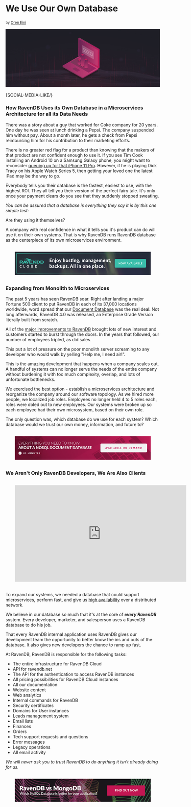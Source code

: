 # We Use Our Own Database
<small>by <a href="mailto:ayende@hibernatingrhinos.com">Oren Eini</a></small>

<div class="article-img figure text-center">
  <img src="images/ravendb-uses-its-own-database-in-a-microservices-architecture.jpg" alt="How RavenDB Uses its Own Database in a Microservices Architecture for all its Data Needs" class="img-responsive img-thumbnail">
</div>

{SOCIAL-MEDIA-LIKE/}


### How RavenDB Uses its Own Database in a Microservices Architecture for all its Data Needs
<p class="lead">There was a story about a guy that worked for Coke company for 20 years. One day he was seen at lunch drinking a Pepsi. The company suspended him without pay. About a month later, he gets a check from Pepsi reimbursing him for his contribution to their marketing efforts.</p>

There is no greater red flag for a product than knowing that the makers of that product are not confident enough to use it. If you see Tim Cook installing an Android 10 on a Samsung Galaxy phone, you might want to reconsider <a href="https://techcrunch.com/2019/10/28/apple-releases-ios-13-2-with-deep-fusion/" target="_blank" rel="nofollow">queuing up for that iPhone 11 Pro</a>. However, if he is playing Dick Tracy on his Apple Watch Series 5, then getting your loved one the latest iPad may be the way to go.

Everybody tells you their database is the fastest, easiest to use, with the highest ROI. They all tell you their version of the perfect fairy tale. It's only once your payment clears do you see that they suddenly stopped sweating.

*You can be assured that a database is everything they say it is by this one simple test:*

Are they using it themselves?

A company with real confidence in what it tells you it's product can do will use it on their own systems. That is why RavenDB runs RavenDB database as the centerpiece of its own microservices environment.

<div style="margin: 30px">
    <a href="https://cloud.ravendb.net" target="_blank"><img src="images/ravendb-cloud.png" class="img-responsive m-0-auto" alt="RavenDB Cloud"/></a>
</div>

### Expanding from Monolith to Microservices
The past 5 years has seen RavenDB soar. Right after landing a major Fortune 500 client to put RavenDB in each of its 37,000 locations worldwide, word spread that our [Document Database](https://ravendb.net) was the real deal. Not long afterwards, RavenDB 4.0 was released, an Enterprise Grade Version literally built from scratch. 

All of the [major improvements to RavenDB](https://ravendb.net/articles/21-improvements-to-our-nosql-document-database) brought lots of new interest and customers started to burst through the doors. In the years that followed, our number of employees tripled, as did sales.

This put a lot of pressure on the poor monolith server screaming to any developer who would walk by yelling "Help me, I need air!".

This is the amazing development that happens when a company scales out. A handful of systems can no longer serve the needs of the entire company without burdening it with too much complexity, overlap, and lots of unfortunate bottlenecks.

We exercised the best option - establish a microservices architecture and reorganize the company around our software topology. As we hired more people, we localized job roles. Employees no longer held 4 to 5 roles each, roles were doled out to new employees. Our systems were broken up so each employee had their own microsystem, based on their own role.

The only question was, which database do we use for each system? Which database would we trust our own money, information, and future to?

<div style="margin: 30px">
    <a href="https://ravendb.net/learn/webinars/ravenDB-101-querying-indexing-aggregates-document-database-cloud-on-prem-hybrid-environment"><img src="images/ravendb-101.jpg" alt="RavenDB 101 Webinar Available On-Demand" class="img-responsive m-0-auto"/></a>
</div>

### We Aren't Only RavenDB Developers, We Are Also Clients

<div class="text-center" style="margin: 30px"><iframe width="560" height="315" src="https://www.youtube.com/embed/IuRLGdGnqSU?t=50" frameborder="0" allow="accelerometer; autoplay; encrypted-media; gyroscope; picture-in-picture" allowfullscreen></iframe></div>

To expand our systems, we needed a database that could support microservices, perform fast, and give us [high availability](https://ravendb.net/why-ravendb/high-availability) over a distributed network.

We believe in our database so much that it's at the core of ***every RavenDB*** system. Every developer, marketer, and salesperson uses a RavenDB database to do his job.

That every RavenDB internal application uses RavenDB gives our development team the opportunity to better know the ins and outs of the database. It also gives new developers the chance to ramp up fast.

At RavenDB, RavenDB is responsible for the following tasks:
<ul>
<li>The entire infrastructure for RavenDB Cloud</li>
<li>API for ravendb.net</li>
<li>The API for the authentication to access RavenDB instances</li>
<li>All pricing possibilities for RavenDB Cloud instances</li>
<li>All our documentation</li>
<li>Website content</li>
<li>Web analytics</li>
<li>Internal commands for RavenDB</li>
<li>Security certificates</li>
<li>Domains for User instances</li>
<li>Leads management system</li>
<li>Email lists</li>
<li>Finances</li>
<li>Orders</li>
<li>Tech support requests and questions</li>
<li>Error messages</li>
<li>Legacy operations</li>
<li>All email activity</li>
</ul>

*We will never ask you to trust RavenDB to do anything it isn't already doing for us.*

<div style="margin: 30px">
    <a href="https://ravendb.net/whitepapers/mongodb-ravendb-best-nosql-open-source-document-database"><img src="images/ravendb-vs-mongodb.png" alt="RavenDB vs MongoDB Whitepaper" class="img-responsive m-0-auto"/></a>
</div>

